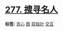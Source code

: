 # [277. 搜寻名人](https://leetcode.cn/problems/find-the-celebrity)

**标签:**  [贪心](https://leetcode.cn/tag/greedy) [图](https://leetcode.cn/tag/graph) [双指针](https://leetcode.cn/tag/two-pointers) [交互](https://leetcode.cn/tag/interactive) 